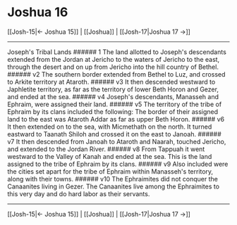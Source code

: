 # Joshua 16

[[Josh-15|← Joshua 15]] | [[Joshua]] | [[Josh-17|Joshua 17 →]]
***

Joseph's Tribal Lands ###### 1 The land allotted to Joseph's descendants extended from the Jordan at Jericho to the waters of Jericho to the east, through the desert and on up from Jericho into the hill country of Bethel. ###### v2 The southern border extended from Bethel to Luz, and crossed to Arkite territory at Ataroth. ###### v3 It then descended westward to Japhletite territory, as far as the territory of lower Beth Horon and Gezer, and ended at the sea. ###### v4 Joseph's descendants, Manasseh and Ephraim, were assigned their land. ###### v5 The territory of the tribe of Ephraim by its clans included the following: The border of their assigned land to the east was Ataroth Addar as far as upper Beth Horon. ###### v6 It then extended on to the sea, with Micmethath on the north. It turned eastward to Taanath Shiloh and crossed it on the east to Janoah. ###### v7 It then descended from Janoah to Ataroth and Naarah, touched Jericho, and extended to the Jordan River. ###### v8 From Tappuah it went westward to the Valley of Kanah and ended at the sea. This is the land assigned to the tribe of Ephraim by its clans. ###### v9 Also included were the cities set apart for the tribe of Ephraim within Manasseh's territory, along with their towns. ###### v10 The Ephraimites did not conquer the Canaanites living in Gezer. The Canaanites live among the Ephraimites to this very day and do hard labor as their servants.

***
[[Josh-15|← Joshua 15]] | [[Joshua]] | [[Josh-17|Joshua 17 →]]
